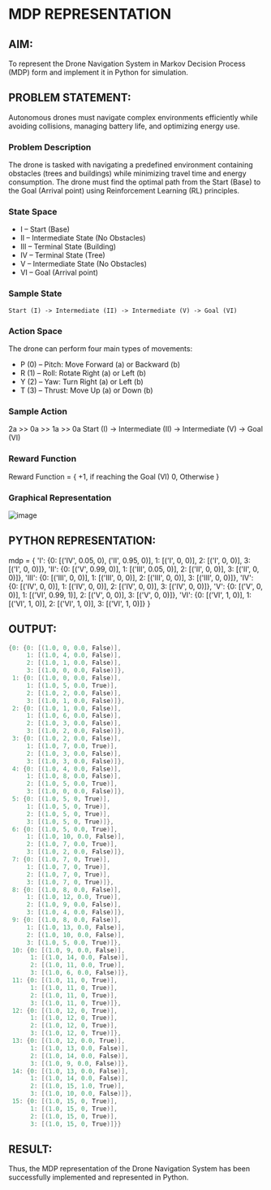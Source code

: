 # MDP REPRESENTATION

## AIM:
To represent the Drone Navigation System in Markov Decision Process (MDP) form and implement it in Python for simulation.

## PROBLEM STATEMENT:
Autonomous drones must navigate complex environments efficiently while avoiding collisions, managing battery life, and optimizing energy use.

### Problem Description
The drone is tasked with navigating a predefined environment containing obstacles (trees and buildings) while minimizing travel time and energy consumption. The drone must find the optimal path from the Start (Base) to the Goal (Arrival point) using Reinforcement Learning (RL) principles.

### State Space
- I – Start (Base)
- II – Intermediate State (No Obstacles)
- III – Terminal State (Building)
- IV – Terminal State (Tree)
- V – Intermediate State (No Obstacles)
- VI – Goal (Arrival point)

### Sample State
```Start (I) -> Intermediate (II) -> Intermediate (V) -> Goal (VI)```

### Action Space
The drone can perform four main types of movements:
- P (0) – Pitch: Move Forward (a) or Backward (b)
- R (1) – Roll: Rotate Right (a) or Left (b)
- Y (2) – Yaw: Turn Right (a) or Left (b)
- T (3) – Thrust: Move Up (a) or Down (b)

### Sample Action
2a >> 0a >> 1a >> 0a
Start (I) -> Intermediate (II) -> Intermediate (V) -> Goal (VI)

### Reward Function
Reward Function = { +1, if reaching the Goal (VI)
                   0, Otherwise }

### Graphical Representation
![image](https://github.com/user-attachments/assets/1f73dab7-8952-47e7-a411-a7b31d5dd44a)


## PYTHON REPRESENTATION:
mdp = {
    'I': {0: [('IV', 0.05, 0), ('II', 0.95, 0)], 1: [('I', 0, 0)], 2: [('I', 0, 0)], 3: [('I', 0, 0)]},
    'II': {0: [('V', 0.99, 0)], 1: [('III', 0.05, 0)], 2: [('II', 0, 0)], 3: [('II', 0, 0)]},
    'III': {0: [('III', 0, 0)], 1: [('III', 0, 0)], 2: [('III', 0, 0)], 3: [('III', 0, 0)]},
    'IV': {0: [('IV', 0, 0)], 1: [('IV', 0, 0)], 2: [('IV', 0, 0)], 3: [('IV', 0, 0)]},
    'V': {0: [('V', 0, 0)], 1: [('VI', 0.99, 1)], 2: [('V', 0, 0)], 3: [('V', 0, 0)]},
    'VI': {0: [('VI', 1, 0)], 1: [('VI', 1, 0)], 2: [('VI', 1, 0)], 3: [('VI', 1, 0)]}
}

## OUTPUT:
```c
{0: {0: [(1.0, 0, 0.0, False)],
     1: [(1.0, 4, 0.0, False)],
     2: [(1.0, 1, 0.0, False)],
     3: [(1.0, 0, 0.0, False)]},
 1: {0: [(1.0, 0, 0.0, False)],
     1: [(1.0, 5, 0.0, True)],
     2: [(1.0, 2, 0.0, False)],
     3: [(1.0, 1, 0.0, False)]},
 2: {0: [(1.0, 1, 0.0, False)],
     1: [(1.0, 6, 0.0, False)],
     2: [(1.0, 3, 0.0, False)],
     3: [(1.0, 2, 0.0, False)]},
 3: {0: [(1.0, 2, 0.0, False)],
     1: [(1.0, 7, 0.0, True)],
     2: [(1.0, 3, 0.0, False)],
     3: [(1.0, 3, 0.0, False)]},
 4: {0: [(1.0, 4, 0.0, False)],
     1: [(1.0, 8, 0.0, False)],
     2: [(1.0, 5, 0.0, True)],
     3: [(1.0, 0, 0.0, False)]},
 5: {0: [(1.0, 5, 0, True)],
     1: [(1.0, 5, 0, True)],
     2: [(1.0, 5, 0, True)],
     3: [(1.0, 5, 0, True)]},
 6: {0: [(1.0, 5, 0.0, True)],
     1: [(1.0, 10, 0.0, False)],
     2: [(1.0, 7, 0.0, True)],
     3: [(1.0, 2, 0.0, False)]},
 7: {0: [(1.0, 7, 0, True)],
     1: [(1.0, 7, 0, True)],
     2: [(1.0, 7, 0, True)],
     3: [(1.0, 7, 0, True)]},
 8: {0: [(1.0, 8, 0.0, False)],
     1: [(1.0, 12, 0.0, True)],
     2: [(1.0, 9, 0.0, False)],
     3: [(1.0, 4, 0.0, False)]},
 9: {0: [(1.0, 8, 0.0, False)],
     1: [(1.0, 13, 0.0, False)],
     2: [(1.0, 10, 0.0, False)],
     3: [(1.0, 5, 0.0, True)]},
 10: {0: [(1.0, 9, 0.0, False)],
      1: [(1.0, 14, 0.0, False)],
      2: [(1.0, 11, 0.0, True)],
      3: [(1.0, 6, 0.0, False)]},
 11: {0: [(1.0, 11, 0, True)],
      1: [(1.0, 11, 0, True)],
      2: [(1.0, 11, 0, True)],
      3: [(1.0, 11, 0, True)]},
 12: {0: [(1.0, 12, 0, True)],
      1: [(1.0, 12, 0, True)],
      2: [(1.0, 12, 0, True)],
      3: [(1.0, 12, 0, True)]},
 13: {0: [(1.0, 12, 0.0, True)],
      1: [(1.0, 13, 0.0, False)],
      2: [(1.0, 14, 0.0, False)],
      3: [(1.0, 9, 0.0, False)]},
 14: {0: [(1.0, 13, 0.0, False)],
      1: [(1.0, 14, 0.0, False)],
      2: [(1.0, 15, 1.0, True)],
      3: [(1.0, 10, 0.0, False)]},
 15: {0: [(1.0, 15, 0, True)],
      1: [(1.0, 15, 0, True)],
      2: [(1.0, 15, 0, True)],
      3: [(1.0, 15, 0, True)]}}
```

## RESULT:
Thus, the MDP representation of the Drone Navigation System has been successfully implemented and represented in Python.

